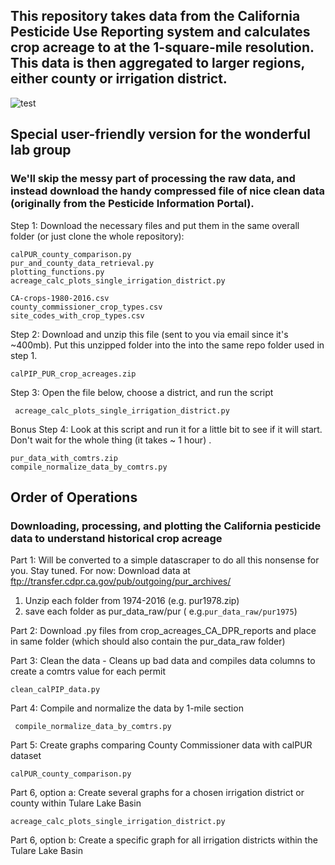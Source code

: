 ## This repository takes data from the California Pesticide Use Reporting system and calculates crop acreage to at the 1-square-mile resolution.  This data is then aggregated to larger regions, either county or irrigation district. 

![test](https://github.com/nataliemall/crop_acreages_from_DPR_reports/blob/master/readme_schematic.png?raw=true")


## Special user-friendly version for the wonderful lab group 

### We'll skip the messy part of processing the raw data, and instead download the handy compressed file of nice clean data (originally from the Pesticide Information Portal). 


 Step 1: Download the necessary files and put them in the same overall folder (or just clone the whole repository): 

```
calPUR_county_comparison.py
pur_and_county_data_retrieval.py
plotting_functions.py
acreage_calc_plots_single_irrigation_district.py

CA-crops-1980-2016.csv
county_commissioner_crop_types.csv
site_codes_with_crop_types.csv

```

Step 2: Download and unzip this file (sent to you via email since it's ~400mb). Put this unzipped folder into the into the same repo folder used in step 1.

```
calPIP_PUR_crop_acreages.zip
``` 
 
Step 3: Open the file below, choose a district, and run the script 
 
``` acreage_calc_plots_single_irrigation_district.py```


Bonus Step 4: Look at this script and run it for a little bit to see if it will start. Don't wait for the whole thing (it takes ~ 1 hour) . 

```
pur_data_with_comtrs.zip
compile_normalize_data_by_comtrs.py

```



## Order of Operations 
### Downloading, processing, and plotting the California pesticide data to understand historical crop acreage 

Part 1: Will be converted to a simple datascraper to do all this nonsense for you. Stay tuned. 
For now: Download data at ftp://transfer.cdpr.ca.gov/pub/outgoing/pur_archives/
1. Unzip each folder from 1974-2016 (e.g. pur1978.zip)
2. save each folder as pur_data_raw/pur<year>   ( e.g.```pur_data_raw/pur1975```) 

Part 2: Download .py files from crop_acreages_CA_DPR_reports and place in same folder (which should also contain the pur_data_raw folder)

Part 3: Clean the data -  Cleans up bad data and compiles data columns to create a comtrs value for each permit

```clean_calPIP_data.py ```

Part 4: Compile and normalize the data by 1-mile section

``` compile_normalize_data_by_comtrs.py```

Part 5: Create graphs comparing County Commissioner data with calPUR dataset

```calPUR_county_comparison.py```

Part 6, option a: Create several graphs for a chosen irrigation district or county within Tulare Lake Basin

``` acreage_calc_plots_single_irrigation_district.py ```

Part 6, option b: Create a specific graph for all irrigation districts within the Tulare Lake Basin


